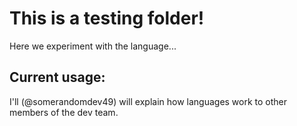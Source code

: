 # This is a testing folder!
Here we experiment with the language...

## Current usage:
I'll (@somerandomdev49) will explain how languages work to other members of the dev team.


